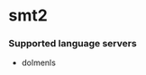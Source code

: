 # smt2
<!--- THIS DOCUMENT IS AUTOMATICALLY GENERATED, DON'T EDIT IT -->

### Supported language servers

- dolmenls
